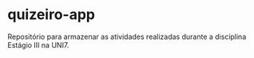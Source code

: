 # quizeiro-app
Repositório para armazenar as atividades realizadas durante a disciplina Estágio III na UNI7.
